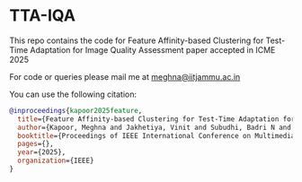 # TTA-IQA
This repo contains the code for Feature Affinity-based Clustering for Test-Time Adaptation for Image Quality Assessment paper accepted in ICME 2025

For code or queries please mail me at meghna@iitjammu.ac.in


You can use the following citation: 
```bibtex
@inproceedings{kapoor2025feature,
  title={Feature Affinity-based Clustering for Test-Time Adaptation for Image Quality Assessment},
  author={Kapoor, Meghna and Jakhetiya, Vinit and Subudhi, Badri N and Bansal, Ankur and Li, Weisi},
  booktitle={Proceedings of IEEE International Conference on Multimedia and Expo},
  pages={},
  year={2025},
  organization={IEEE}
}
```
